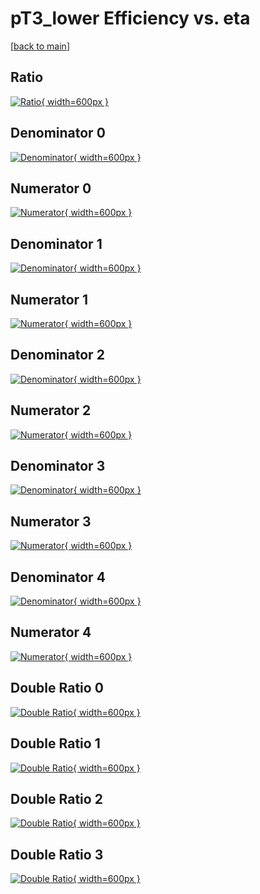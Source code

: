 # pT3_lower Efficiency vs. eta

[[back to main](./)]



## Ratio

[![Ratio](../mtv/var/pT3_lower_loweta_211_-1_eff_eta.png){ width=600px }](../mtv/var/pT3_lower_loweta_211_-1_eff_eta.pdf)

## Denominator 0

[![Denominator](../mtv/den/pT3_lower_loweta_211_-1_eff_eta_den0.png){ width=600px }](../mtv/den/pT3_lower_loweta_211_-1_eff_eta_den0.pdf)

## Numerator 0

[![Numerator](../mtv/num/pT3_lower_loweta_211_-1_eff_eta_num0.png){ width=600px }](../mtv/num/pT3_lower_loweta_211_-1_eff_eta_num0.pdf)

## Denominator 1

[![Denominator](../mtv/den/pT3_lower_loweta_211_-1_eff_eta_den1.png){ width=600px }](../mtv/den/pT3_lower_loweta_211_-1_eff_eta_den1.pdf)

## Numerator 1

[![Numerator](../mtv/num/pT3_lower_loweta_211_-1_eff_eta_num1.png){ width=600px }](../mtv/num/pT3_lower_loweta_211_-1_eff_eta_num1.pdf)

## Denominator 2

[![Denominator](../mtv/den/pT3_lower_loweta_211_-1_eff_eta_den2.png){ width=600px }](../mtv/den/pT3_lower_loweta_211_-1_eff_eta_den2.pdf)

## Numerator 2

[![Numerator](../mtv/num/pT3_lower_loweta_211_-1_eff_eta_num2.png){ width=600px }](../mtv/num/pT3_lower_loweta_211_-1_eff_eta_num2.pdf)

## Denominator 3

[![Denominator](../mtv/den/pT3_lower_loweta_211_-1_eff_eta_den3.png){ width=600px }](../mtv/den/pT3_lower_loweta_211_-1_eff_eta_den3.pdf)

## Numerator 3

[![Numerator](../mtv/num/pT3_lower_loweta_211_-1_eff_eta_num3.png){ width=600px }](../mtv/num/pT3_lower_loweta_211_-1_eff_eta_num3.pdf)

## Denominator 4

[![Denominator](../mtv/den/pT3_lower_loweta_211_-1_eff_eta_den4.png){ width=600px }](../mtv/den/pT3_lower_loweta_211_-1_eff_eta_den4.pdf)

## Numerator 4

[![Numerator](../mtv/num/pT3_lower_loweta_211_-1_eff_eta_num4.png){ width=600px }](../mtv/num/pT3_lower_loweta_211_-1_eff_eta_num4.pdf)

## Double Ratio 0

[![Double Ratio](../mtv/ratio/pT3_lower_loweta_211_-1_eff_eta_ratio0.png){ width=600px }](../mtv/ratio/pT3_lower_loweta_211_-1_eff_eta_ratio0.pdf)

## Double Ratio 1

[![Double Ratio](../mtv/ratio/pT3_lower_loweta_211_-1_eff_eta_ratio1.png){ width=600px }](../mtv/ratio/pT3_lower_loweta_211_-1_eff_eta_ratio1.pdf)

## Double Ratio 2

[![Double Ratio](../mtv/ratio/pT3_lower_loweta_211_-1_eff_eta_ratio2.png){ width=600px }](../mtv/ratio/pT3_lower_loweta_211_-1_eff_eta_ratio2.pdf)

## Double Ratio 3

[![Double Ratio](../mtv/ratio/pT3_lower_loweta_211_-1_eff_eta_ratio3.png){ width=600px }](../mtv/ratio/pT3_lower_loweta_211_-1_eff_eta_ratio3.pdf)

